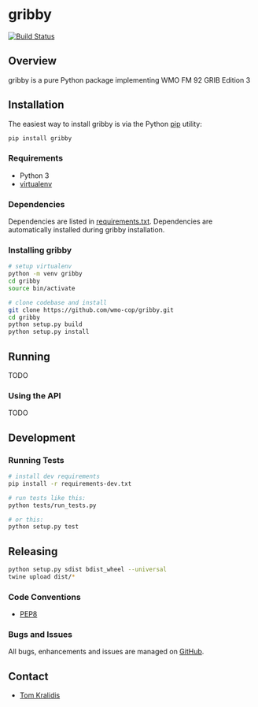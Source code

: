 # gribby

[![Build Status](https://travis-ci.org/wmo-cop/gribby.png)](https://travis-ci.org/wmo-cop/gribby)

## Overview

gribby is a pure Python package implementing WMO FM 92 GRIB Edition 3

## Installation

The easiest way to install gribby is via the Python [pip](https://pip.pypa.io/en/stable/)
utility:

```bash
pip install gribby
```

### Requirements
- Python 3
- [virtualenv](https://virtualenv.pypa.io/)

### Dependencies
Dependencies are listed in [requirements.txt](requirements.txt). Dependencies
are automatically installed during gribby installation.

### Installing gribby

```bash
# setup virtualenv
python -m venv gribby
cd gribby
source bin/activate

# clone codebase and install
git clone https://github.com/wmo-cop/gribby.git
cd gribby
python setup.py build
python setup.py install
```

## Running

TODO

### Using the API

TODO

## Development

### Running Tests

```bash
# install dev requirements
pip install -r requirements-dev.txt

# run tests like this:
python tests/run_tests.py

# or this:
python setup.py test
```

## Releasing

```bash
python setup.py sdist bdist_wheel --universal
twine upload dist/*
```

### Code Conventions

* [PEP8](https://www.python.org/dev/peps/pep-0008)

### Bugs and Issues

All bugs, enhancements and issues are managed on [GitHub](https://github.com/wmo-cop/gribby/issues).

## Contact

* [Tom Kralidis](https://github.com/tomkralidis)
